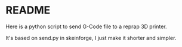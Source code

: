 README
======

Here is a python script to send G-Code file to a reprap 3D printer.

It's based on send.py in skeinforge, I just make it shorter and simpler.
